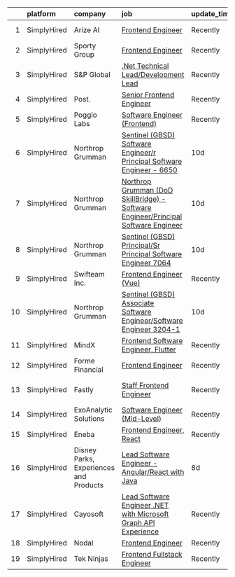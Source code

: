 

|    | platform    | company                                | job                                                                                                                                                                                              | update_time   | location             |
|---:|:------------|:---------------------------------------|:-------------------------------------------------------------------------------------------------------------------------------------------------------------------------------------------------|:--------------|:---------------------|
|  1 | SimplyHired | Arize AI                               | [Frontend Engineer](https://www.simplyhired.com/job/xQaaVC5vOtRS4JzrdHWflzM8ynmcpN-5LqOA84ur9JKgs3BKShIeyw?q=frontend+engineer)                                                                  | Recently      | Berkeley, CA         |
|  2 | SimplyHired | Sporty Group                           | [Frontend Engineer](https://www.simplyhired.com/job/yErCTN6x8Zu2hHp4tViQPPQ7T4lMF3f5c9ECWXjpL3DNornJfE11ZQ?q=frontend+engineer)                                                                  | Recently      | Remote               |
|  3 | SimplyHired | S&P Global                             | [.Net Technical Lead/Development Lead](https://www.simplyhired.com/job/7htVl0O0rVV0HzCqSJ5TmsbT52Kx9D2Lg4WggUlSzeIZ4OEAkUTBQg?q=frontend+engineer)                                               | Recently      | Princeton, NJ        |
|  4 | SimplyHired | Post.                                  | [Senior Frontend Engineer](https://www.simplyhired.com/job/E_q37agPEisQ0XX5Bhb6RDjC5iyNJ2ubBJcIif6m8mgnXnvJxYXZlQ?q=frontend+engineer)                                                           | Recently      | Remote               |
|  5 | SimplyHired | Poggio Labs                            | [Software Engineer (Frontend)](https://www.simplyhired.com/job/66XM66vrbNQ6MouDp9HIZ1KRq3cfk2HHIUAwR6viI0scF8ATlOb4ZA?q=frontend+engineer)                                                       | Recently      | Remote               |
|  6 | SimplyHired | Northrop Grumman                       | [Sentinel (GBSD) Software Engineer/r Principal Software Engineer - 6650](https://www.simplyhired.com/job/f5Ki_14gWLoQDFtbj1tUCUawoKvn_5I4Ndyfpvmvxs6JE1z7edZ5Jw?q=frontend+engineer)             | 10d           | Bellevue, NE         |
|  7 | SimplyHired | Northrop Grumman                       | [Northrop Grumman (DoD SkillBridge) - Software Engineer/Principal Software Engineer](https://www.simplyhired.com/job/gCNXfJB-f_Bt54NMN5UKPlrxpqOddSAkjfrNnsm1wbJWlIKW0RKV3A?q=frontend+engineer) | 10d           | McClellan, CA        |
|  8 | SimplyHired | Northrop Grumman                       | [Sentinel (GBSD) Principal/Sr Principal Software Engineer 7064](https://www.simplyhired.com/job/Xx196ul6dZ-UdTc5C-YhyI1MZiPcx4xCIFOYjUjYvWXH9M9Z3vR5pQ?q=frontend+engineer)                      | 10d           | Bellevue, NE         |
|  9 | SimplyHired | Swifteam Inc.                          | [Frontend Engineer (Vue)](https://www.simplyhired.com/job/CX9fMVUc_43FTuicMkR_ytM5boRTbWgBb9yh4L1AD9Nvs979Z42Unw?q=frontend+engineer)                                                            | Recently      | Remote               |
| 10 | SimplyHired | Northrop Grumman                       | [Sentinel (GBSD) Associate Software Engineer/Software Engineer 3204-1](https://www.simplyhired.com/job/lGlDBFwrcSA3dMJ5kpARBWdZUqtpObPHBcdt7hWeQRCwwsBEINozdQ?q=frontend+engineer)               | 10d           | Colorado Springs, CO |
| 11 | SimplyHired | MindX                                  | [Frontend Software Engineer, Flutter](https://www.simplyhired.com/job/fjQqtdwU--PbPuQDmb84MufXgGFiYAcNQw5QGjOD8FOtQ62dgH7fUQ?q=frontend+engineer)                                                | Recently      | Remote               |
| 12 | SimplyHired | Forme Financial                        | [Frontend Engineer](https://www.simplyhired.com/job/aVvTGwqnX8KvTbfvQ7eyJKqSr4KF__0NW2b3FzqU8WkHZvJJ46Du3w?q=frontend+engineer)                                                                  | Recently      | Remote               |
| 13 | SimplyHired | Fastly                                 | [Staff Frontend Engineer](https://www.simplyhired.com/job/zn1udW-fG2ZwfstbDKs6ocHwPa-EU9WD4CSZPT8iv7K5hqI5_ELw8A?q=frontend+engineer)                                                            | Recently      | San Francisco, CA    |
| 14 | SimplyHired | ExoAnalytic Solutions                  | [Software Engineer (Mid-Level)](https://www.simplyhired.com/job/mSyZb5c0b3FjWoEhGzUH2rsmuEqE5YghjQhq5DTuNP-t-YjHBtkE6w?q=frontend+engineer)                                                      | Recently      | Colorado Springs, CO |
| 15 | SimplyHired | Eneba                                  | [Frontend Engineer, React](https://www.simplyhired.com/job/QYeJnK_cqZ6Jp6yBvbAS_eOf7winKvDKPU06EAw_WNAFCcz81BOCzA?q=frontend+engineer)                                                           | Recently      | Remote               |
| 16 | SimplyHired | Disney Parks, Experiences and Products | [Lead Software Engineer - Angular/React with Java](https://www.simplyhired.com/job/2lKYcMqdQ-YEHO9ZaRBWczMColVbugXU3zb6l0GR_-w33Q6oE4nndA?q=frontend+engineer)                                   | 8d            | Celebration, FL      |
| 17 | SimplyHired | Cayosoft                               | [Lead Software Engineer .NET with Microsoft Graph API Experience](https://www.simplyhired.com/job/L_90X8Bmrusz5JA7amVhuhhi90KS5bQuhnLUbl0VrfP3zQIReqZjfg?q=frontend+engineer)                    | Recently      | Westerville, OH      |
| 18 | SimplyHired | Nodal                                  | [Frontend Engineer](https://www.simplyhired.com/job/75ry-Eu0nSZpKMRgg41Z0_gvK2rV-hQ2xCKkRD2dfeeva-gc--Hn4w?q=frontend+engineer)                                                                  | Recently      | Remote               |
| 19 | SimplyHired | Tek Ninjas                             | [Frontend Fullstack Engineer](https://www.simplyhired.com/job/K3hfMYeDOok59KAq0cQq79vzH0neO5Bo9fUWigoIv8lSyQOd5_-uDA?q=frontend+engineer)                                                        | Recently      | Sunnyvale, CA        |